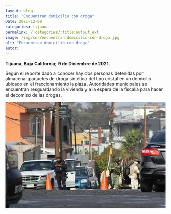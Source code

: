 ```yaml
---
layout: blog
title: "Encuentran domicilio con droga"
Date: 2021-12-09
categories: tijuana
permalink: /:categories/:title:output_ext
image: /img/cnr/encuentran-domicilio-con-droga.jpg
alt: "Encuentran domicilio con droga"
autor: 
---
```


**Tijuana, Baja California; 9 de Diciembre de 2021.** 

Según el reporte dado a conocer hay dos personas detenidas por almacenar paquetes de droga sintética del tipo cristal en un domicilio ubicado en el fraccionamiento la plaza.
Autoridades municipales se encuentran resguardando la vivienda y a la espera de la fiscalía para hacer el decomiso de las drogas.

<div id="carouselExampleSlidesOnly" class="carousel slide" data-ride="carousel">
  <div class="carousel-inner">
    <div class="carousel-item active">
       <img class="d-block w-100" src="/img/cnr/encuentran-domicilio-con-droga.jpg" loading="lazy"  alt="Encuentran domicilio con droga">
    </div>
  </div>
</div>
